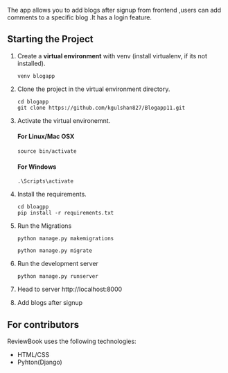 

 The app allows you to add blogs after signup from frontend ,users can add comments to a specific blog  .It has a login feature.

##  Starting the Project


1. Create a **virtual environment** with venv (install virtualenv, if its not installed).

    ```
    venv blogapp

    ```

2. Clone the project in the virtual environment directory.

    ```
    cd blogapp
    git clone https://github.com/kgulshan827/Blogapp11.git

    ```

3. Activate the virtual environemnt.

    #### For Linux/Mac OSX   
    ```
    source bin/activate

    ```

    #### For Windows
    ```
    .\Scripts\activate

    ```

4. Install the requirements.

    ```
    cd bloagpp
    pip install -r requirements.txt

    ```


5. Run the Migrations
    ```
    python manage.py makemigrations

    python manage.py migrate

    ```
6. Run the development server
    ```
    python manage.py runserver

    ```
7. Head to server http://localhost:8000

8. Add blogs after signup 

## For contributors

ReviewBook uses the following technologies:

+ HTML/CSS
+ Pyhton(Django)



